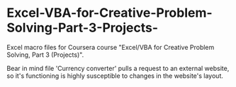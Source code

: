 # Excel-VBA-for-Creative-Problem-Solving-Part-3-Projects-
Excel macro files for Coursera course "Excel/VBA for Creative Problem Solving, Part 3 (Projects)".

Bear in mind file 'Currency converter' pulls a request to an external website, so it's functioning is highly susceptible to changes in the website's layout.
